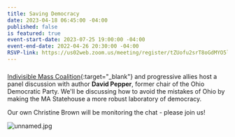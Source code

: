 ```yaml
---
title: Saving Democracy
date: 2023-04-18 06:45:00 -04:00
published: false
is featured: true
event-start-date: 2023-07-25 19:00:00 -04:00
event-end-date: 2022-04-26 20:30:00 -04:00
RSVP-link: https://us02web.zoom.us/meeting/register/tZUofu2srT8oGdMYO5l6gcQYWMl6UKS471H5#/registration
---
```


### 

[Indivisible Mass Coalition](https://indivisible-ma.org){:target="_blank"} and progressive allies host a panel discussion with author **David Pepper**, former chair of the Ohio Democratic Party. We'll be discussing how to avoid the mistakes of Ohio by making the MA Statehouse a more robust laboratory of democracy.
 
Our own Christine Brown will be monitoring the chat - please join us!

![unnamed.jpg](/uploads/unnamed.jpg)